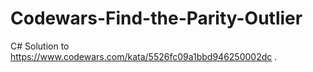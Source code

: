 # Codewars-Find-the-Parity-Outlier
C# Solution to https://www.codewars.com/kata/5526fc09a1bbd946250002dc .

